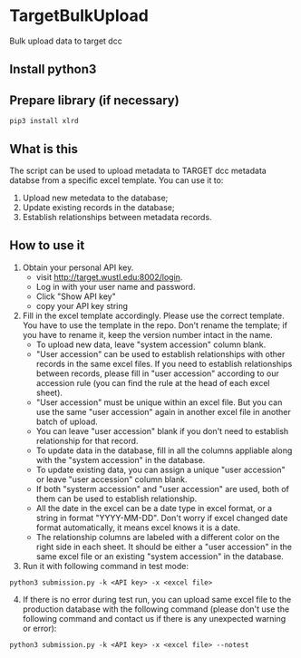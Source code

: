 # TargetBulkUpload
Bulk upload data to target dcc

## Install python3

## Prepare library (if necessary)
```
pip3 install xlrd
```

## What is this
The script can be used to upload metadata to TARGET dcc metadata databse from a specific excel template. 
You can use it to:
1. Upload new metedata to the database;
2. Update existing records in the database;
3. Establish relationships between metadata records.

## How to use it
1. Obtain your personal API key.
	* visit http://target.wustl.edu:8002/login.
	* Log in with your user name and password.
	* Click "Show API key"
	* copy your API key string
2. Fill in the excel template accordingly. Please use the correct template. You have to use the template in the repo. Don't rename the template; if you have to rename it, keep the version number intact in the name.
	* To upload new data, leave "system accession" column blank.
	* "User accession" can be used to establish relationships with other records in the same excel files. If you need to establish relationships between records, please fill in "user accession" according to our accession rule (you can find the rule at the head of each excel sheet).
	* "User accession" must be unique within an excel file. But you can use the same "user accession" again in another excel file in another batch of upload.
	* You can leave "user accession" blank if you don't need to establish relationship for that record.
	* To update data in the database, fill in all the columns appliable along with the "system accession" in the database.
	* To update existing data, you can assign a unique "user accession" or leave "user accession" column blank.
	* If both "systerm accession" and "user accession" are used, both of them can be used to establish relationship.
	* All the date in the excel can be a date type in excel format, or a string in format "YYYY-MM-DD". Don't worry if excel changed date format automatically, it means excel knows it is a date.
	* The relationship columns are labeled with a different color on the right side in each sheet. It should be either a "user accession" in the same excel file or an existing "system accession" in the database.
3. Run it with following command in test mode:
```
python3 submission.py -k <API key> -x <excel file>
```
4. If there is no error during test run, you can upload same excel file to the production database with the following command (please don't use the following command and contact us if there is any unexpected warning or error):
```
python3 submission.py -k <API key> -x <excel file> --notest
```
